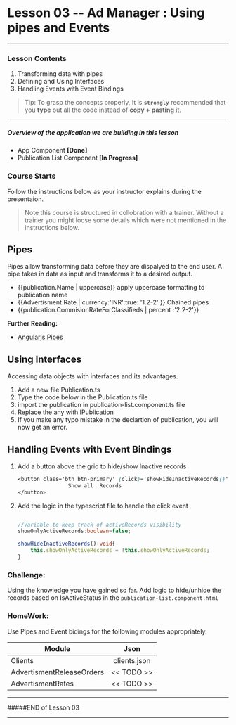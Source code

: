 # Lesson 03 -- Ad Manager : Using pipes and Events
----------
### Lesson Contents
1.  Transforming data with pipes
2.  Defining and Using Interfaces
3.  Handling Events with Event Bindings


> Tip: To grasp the concepts properly, It is  **`strongly`**  recommended that you **type** out all the code instead of **copy + pasting** it. 

-------------------------------

##### Overview of the application we are building in this lesson
- App Component  **[Done]**
- Publication List Component **[In Progress]**


### Course Starts 
Follow the instructions below as your instructor explains during the presentaion. 

> Note this course is structured in collobration with a trainer. Without a trainer you might loose some details which were not mentioned in the instructions below. 

## Pipes
Pipes allow transforming data before they are dispalyed to the end user. A pipe takes in data as input and transforms it to a desired output. 

- {{publication.Name | uppercase}}  apply uppercase formatting to publication name
- {{Advertisment.Rate | currency:'INR':true: '1.2-2' }} 	Chained pipes
- {{publication.CommisionRateForClassifieds | percent :'2.2-2'}}

**Further Reading:**
-  [Angularjs Pipes](https://angular.io/docs/ts/latest/guide/pipes.html)

## Using Interfaces
Accessing data objects with interfaces and its advantages.  

1. Add a new file Publication.ts
2. Type the code below in the Publication.ts file
3. import the publication in publication-list.component.ts file
4. Replace the any with IPublication
5. If you make any typo mistake in the declartion of publication, you will now get an error.


## Handling Events with Event Bindings

1. Add a button above the grid to hide/show Inactive records
	``` css
	<button class='btn btn-primary' (click)='showHideInactiveRecords()'>
					Show all  Records
	</button>
    ```  
2. Add the logic in the typescript file to handle the click event
	``` typescript
	
	//Variable to keep track of activeRecords visibility
	showOnlyActiveRecords:boolean=false;

	showHideInactiveRecords():void{
    	this.showOnlyActiveRecords = !this.showOnlyActiveRecords;
	}	 
	```       

### Challenge: 
Using the knowledge you have gained so far. Add logic to hide/unhide the records based on IsActiveStatus in the `publication-list.component.html`



### **HomeWork:** 
Use Pipes and Event bidings  for the following modules appropriately. 

| Module        | Json          | 
| ------------- |:-------------:| 
| Clients	    | clients.json  | 
| AdvertismentReleaseOrders     | << TODO >>   |  
| AdvertismentRates | << TODO >>     |    


-------------------------------
#####END of Lesson 03

-------------------------------

